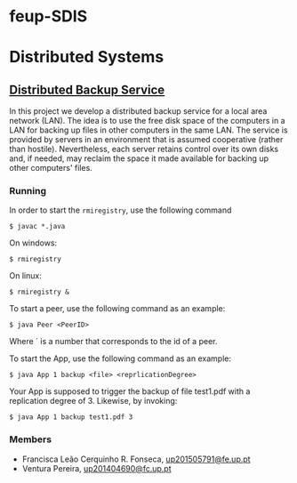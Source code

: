 # feup-SDIS

# Distributed Systems

## [Distributed Backup Service](https://web.fe.up.pt/~pfs/aulas/sd2018/projs/proj1/proj1.html)
In this project we develop a distributed backup service for a local area network (LAN). The idea is to use the free disk space of the computers in a LAN for backing up files in other computers in the same LAN. The service is provided by servers in an environment that is assumed cooperative (rather than hostile). Nevertheless, each server retains control over its own disks and, if needed, may reclaim the space it made available for backing up other computers' files.

### Running

In order to start the `rmiregistry`, use the following command

```
$ javac *.java
```
On windows:

```
$ rmiregistry 
```

On linux:

```
$ rmiregistry &
```

To start a peer, use the following command as an example:

```
$ java Peer <PeerID>
```
Where ´<PeerID> is a number that corresponds to the id of a peer.
  
To start the App, use the following command as an example:
```
$ java App 1 backup <file> <reprlicationDegree>
```

Your App is supposed to trigger the backup of file test1.pdf with a replication degree of 3. Likewise, by invoking:
```
$ java App 1 backup test1.pdf 3
```

### Members ###

* Francisca Leão Cerquinho R. Fonseca, up201505791@fe.up.pt
* Ventura Pereira, up201404690@fc.up.pt
